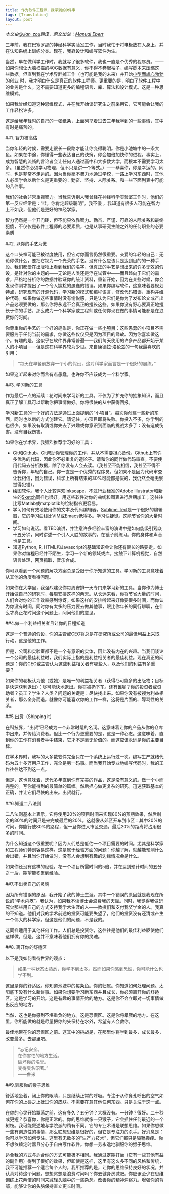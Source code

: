 ```yaml
---
title: 作为软件工程师，我学到的9件事      
tags: [Translation]
layout: post
---
```


*本文由[@Jan_zou](http://blog.jobbole.com/author/janzou/)翻译，原文出处：[Manual Ebert](https://medium.com/@maebert/9-things-i-learned-as-a-software-engineer-c2c9f76c9266)*

三年前，我在巴塞罗那的神经科学实验室工作，当时我忙于将电极放在人身上，并在认知系统上训练分类。现在，我靠设计和编写软件为生。

当然，早在做科学工作时，我就写了很多软件，我也一直是个优秀的程序员。——如果你想让大脑扫描的40G数据有意义，你不得不卷起袖子，编写脚本来压缩这些数据。但直到我在学术界辞掉工作（也可能是我的未来）并开始[小型而雄心勃勃的创业](http://www.hey.co/) 时，我才明白什么是真正的软件工程师。更重要的是，明白了软件工程中的业务是什么。这不需要知道更多的编程语言、库、算法和设计模式。这是一种思维模式。

如果我曾经知道这种思维模式，并在我开始读研究生之前采用它，它可能会让我的工作轻松许多。

这是给我年轻时的自己的一张纸条，上面列举着过去三年我学到的一些事情，其中有时是痛苦的。


##1. 智力被高估

当你年轻的时候，需要走很长一段路才能让你变得聪明。你是小池塘中的一条大鱼。如果在中途，你懂得一些表达自己的诀窍，你会加倍加快你的进程。事实上，成为智慧的流畅的言论者会让任何人通过高中和大多数大学，而根本不需要学习太多。（虽然你必须学习物理，但不只是讲一个等式。）——恭喜你，你是幸运的。同时，也是非常不走运的。因为当你毫不费力地通过学校，一路上学习东西时，其他人必须学会以后什么是更重要的：勤奋、坚持、人际关系。和一些下面列表中可能的八件事。

我们的社会非常重视智力。当我告诉别人我曾经在神经科学实验室工作时，他们的第一反应经常是：“哇，你肯定超级聪明”。我不傻 ，我知道有很多人可能在智力上不如我，但他们是更好的神经学家。

智力仍然是一个开门砖，但不能只依靠智力。勤奋、严谨、可靠的人际关系和最终犯傻，不仅仅是软件工程师的必要素质，也是从事研究生院之外的任何职业的必要素质


##2. 以你的手艺为傲

这个口头禅可能已被过度使用，但它对你而言仍然很重要。亲爱的年轻的自己：无论你做什么，要把它视为一个光荣的手艺。没有什么应该只是达到目的的一种手段。我们都爱在出版物上看到我们的名字，但真正的手艺是想出来的许多无效的假设，是针对你的主题的——无论是人类还是浮在试管中——而且趋向于它们的需求，严格地分析你的数据并验证你的统计资料，重新开始，因为在某些时候，你会发现你刚才提出了一个令人尴尬的愚蠢的错误。如果你编写软件，这意味着要规划特点，研究现有的开源代码，学习新的模式和编程语言，修改代码错误，重构并维护代码。如果你做这些事情时没有愉悦感，只是认为它们是你为了发布论文或产出产品必须要做的，那么你将永远不会真正的擅长这些。如果你没有野心要真正地擅长于你的手艺，那么成为一个科学家或工程师或任何你现在做的事情可能都是在浪费你的时间。

你尊重你的手艺的一个好的迹象是，你正在做一些[小项目](http://maebert.github.io/jrnl/)：这些愚蠢的小项目不需要服务于任何当前的需求，你做这些仅仅只是因为项目的缘故。因为你喜欢做这个。有趣的是，这似乎在软件界非常普遍——我们每天使用的许多产品都开始于某人的小项目——但是这在科学界较为少见。来自康德拉·洛伦兹的一句我最喜欢的引用：

> “每天在早餐前放弃一个小的假设，这对科学家而言是一个很好的晨练。”

如果这听起来对你而言有点愚蠢，也许你不应该成为一个科学家。


##3. 学习新的工具

作为最后一点的延续：花时间来学习新的工具。不仅为了扩充你的抽象知识，而且真正了解工具可以帮助你把事情做好。你将很快的从中获得回报。

学习新工具的一个好的方法是通过上面提到的“小项目”。每次你创建一些新的东西，同时也以新的方式创建它。请记住，小项目即将失败。你投入不多，你学到的也很少。如果没有取消或你失去了兴趣或你意识到面临的挑战太多了：没有造成伤害。没有自我伤害。

如果你在学术界，我强烈推荐学习好的工具：

+ Git和[Github](https://github.com/)。Git帮助你管理你的工作，并从不需要担心备份。Github上有许多优秀的代码，因此你不必重复的造轮子。请和你的同伴做代码审查。不要使用代码去分析数据，除了你没有人会去读。（我甚至不能相信，我甚至不得不告诉你，年轻的自己。你一直是一个优秀的程序员，但如果不是因为代码审查让我相信，因为错误，科学上所有结果的30%可能都是假的，我仍然会毫无察觉得犯错）。
+ 绘图软件。我个人比较喜欢[Inkscape](http://inkscape.org/)，不过行业标准的Adobe Illustrator和新生的[Sketch](http://bohemiancoding.com/sketch)同样也很好。用这些软件对你的曲线和图表进行后期加工；这往往比写Matlab或matplotlib的绘制指令更容易。
+ 学习如何有效地使用你的文本及代码编辑器。[Sublime Text](http://sublimetext.com/)是一个很好的编辑器，它的学习曲线比VIM或Emacs低得多。学习快捷键。这能节省你的大量时间。
+ 学习如何说话。看TED演讲，并注意许多经验丰富的演讲中是如何能吸引观众十五分钟，同时讲述一个引人入胜的故事的。在镜子前练习。你的身体和声音也是工具。
+ 知道Python, R, HTML和Javascript的基础知识会让你还有很长的路要走。如果你对编程已经并不陌生，学习一个新的领域或库。接触下计算机视觉，自然语言处理，网页抓取，音乐合成。

你可以看到一个问题的解决方案总是受限于你所知道的工具。学习新的工具意味着从其他的角度看待问题。

如果你在大学里，我强烈建议你每周安排一天专门来学习新的工具。当你作为博士开始做自己的研究时，每周安排这样的两天。从长远来看，你将节省大量的时间，人们会对你的工作效率感到惊讶。如果这样的安排听起来好像要很多时间，而你认为你没有时间，同时你有太多的压力要去做其他事，跟比你年长的同行聊聊，在什么才真正花时间这个问题上，问问他们的意见。


##4.做一个利益相关者且让你的日程知道

这是一个普通的假设，你的主管或CEO将总是在研究所或公司的最佳利益上采取行动，这是他的工作。

但是，公司和实验室都不是一个有意识的实体，因此没有内在的兴趣。当我们谈论一个公司的最佳利益时，我们实际上指的是利益相关者的最佳利益。现在真正的问题是：你的CEO或主管认为这些利益相关者有哪些人，以及他们的利益有多重要？

如果你的老板认为他（或她）是唯一的利益相关者（获得尽可能多的出版物；目标是快速获利退出）：尽可能快地退出。你将被扔下车。还有谁呢？你的投资者或资助者？员工？学生？人类？问题的关键是：尽快找出来。如果你没有被视为利益相关者，那么全身而退。就像你可能喜欢你的工作一样，这将是片面的、辱骂性的关系。


##5.出货（Shipping it）

在科技界，“出货”已经成为一个非常时髦的名词。这意味着让你的产品从你的仓库中出来，并传给消费者。但比一个行为更重要的是，这是一种心态。这意味着，直到你的工作在消费者手中结束，它才不是毫无价值的。而这应该永远是你的主要目标。

在学术界时，我写的大多数软件完全只在一个系统上运行过一次。编写生产就绪代码为五十多万用户工作，完全是另一码事。而当我开始专业地编写代码时，我的工作往往达不到这一点。

但是，这也意味着，迭代多年直到你有完美的作品，这是没有意义的。做一个小而完整的。写你能得到的最简单的篇幅。然后担心做更复杂的研究。迅速获取基本的正确，并让它们尽快的出来。出货就行。

 
##6.知道二八法则

二八法则基本上表示，它将使用20%的项目时间来实现80%的预期效果，然后剩余的80%的时间只是来完成最后的20%。这就像从郊区开车到市区：其中20%的时间，你能行使80%的路程，但一旦你进入市区交通，最后20%的距离将占用很多的时间。

为什么知道这个很重要呢？因为人们总是低估一个项目需要的时间。尤其是科学家和工程师们特别容易这样。这是属于经验方面的问题：你越了解，就越能预测什么会出错，并且当你开始做时，没有人会想到有趣的边缘情况会是什么。

如果你还没有这样的经验，花一个项目所需时间的5倍，并在达到预计时间的五分之一后，期望能积累到经验。

 
##7.不出卖自己的灵魂

因为所有错误的原因，我开始了我的博士生涯。其中一个错误的原因就是我现在所说的“学术内疚”。我认为，如果我不读博士会浪费我的天赋。同时，我觉得我做研究欠那些用自己的方式支持我学术生涯的人——教授们和支付我奖学金的人。我真的不知道。他们对我的学术前途的投资可能要失望了，他们的投资没有还清或产生一个伟大的科学家。但这是他们的问题，不是我的。

这同样适用于其他任何工作。人们总是投资你，这往往是他们的最佳利益驱使他们这样做。但是，这并不意味着他们拥有你的灵魂。

 
##8. 离开你的舒适区

以下是我如何看待世界的观点：

> 如果一种状态太熟悉，你学不到太多。然而如果你感到恐慌，你可能什么也学不到。

这里是你的舒适区。你知道池塘中的每条鱼。你的归属。你知道如何处理问题。太阳底下没有什么新鲜事。如果你想要学习新东西并且成长，你必须离开你的舒适区。这是学习的开始。这是有趣的事情开始的地方。这是你不会立即对一切事情做出反应的地方。

当然，这也是你感到不堪重负的地方。这是恐慌区。这是你将晕厥的地方。在这里，你所能做的就是尽量把你的头保持在水外，希望有人会救你。

最佳地带在你的恐慌区之前。这其中的挑战是，在那里你将学到最多，成长最多，改变最多。去那里吧。

> “忘记安全。        
在你害怕的地方生活。      
破坏你的名誉。     
变得臭名昭著。”        
——鲁米     


##9.驯服你的猴子思维

舒适地坐着，闭上你的眼睛，只是继续正常的呼吸。专注于从你鼻孔呼出的空气如何在你的上唇之上抚过你的皮肤。不需要在意其他任何东西。只是关注于这一点。

在你的心灵开始飘荡之前，这有多久？五分钟？大概没有。一分钟？很好。二十秒或更短？恭喜你，你是正常的。你的思维就像一只猴子，它会抓住任何最近的一个树枝。我可能叙述地与学院派的稍有不同，它的专业术语是联想思维。如果你想做一些有创造性的事情，那么联想思维是很好的，但它是专注力的杀手。好消息是：你可以学习如何专注。这里有无数多的“生产力技术”，但它们都只是隔靴搔痒。你不想依赖定时器且分心于自由写作软件。你想一劳永逸地驯服你的猴子思维。

适合我的方式与适合你的方式可能极不相同。我通过定期打坐（它有一些其他有益的副作用）得到了很好的效果，但即使是这样，这里有这么多不同的风格和传统，我不可能推荐一个适合每个人的。我所推荐的是，让你的思维保持良好的状况，并认真对待这个问题。想想冥想是浪费时间吗？你去健身房减肥。你应该至少在思维训练上花两倍的时间来减轻头脑中的一些杂念。改善你的精神洞察力。增强你的背部，能够让你的头脑保持直立更长时间。
